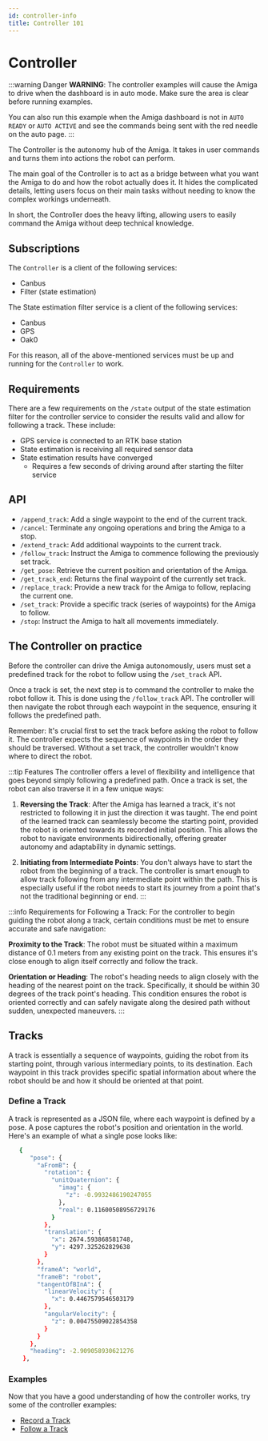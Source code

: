 ```yaml
---
id: controller-info
title: Controller 101
---
```


# Controller

:::warning Danger
**WARNING**: The controller examples will cause the Amiga to drive when the dashboard is in auto mode.
Make sure the area is clear before running examples.

You can also run this example when the Amiga dashboard is not in `AUTO READY` or `AUTO ACTIVE`
and see the commands being sent with the red needle on the auto page.
:::

The Controller is the autonomy hub of the Amiga.
It takes in user commands and turns them into actions the robot can perform.

The main goal of the Controller is to act as a bridge between what you want the Amiga to
do and how the robot actually does it. It hides the complicated details, letting users focus
on their main tasks without needing to know the complex workings underneath.

In short, the Controller does the heavy lifting, allowing users to easily command the Amiga without
deep technical knowledge.

## Subscriptions

The `Controller` is a client of the following services:

- Canbus
- Filter (state estimation)

The State estimation filter service is a client of the following services:

- Canbus
- GPS
- Oak0

For this reason, all of the above-mentioned services must be up and running for the `Controller`
to work.

## Requirements

There are a few requirements on the `/state` output of the state estimation filter
for the controller service to consider the results valid and allow for following a track.
These include:

- GPS service is connected to an RTK base station
- State estimation is receiving all required sensor data
- State estimation results have converged
  - Requires a few seconds of driving around after starting the filter service

## API

- `/append_track`: Add a single waypoint to the end of the current track.
- `/cancel`: Terminate any ongoing operations and bring the Amiga to a stop.
- `/extend_track`: Add additional waypoints to the current track.
- `/follow_track`: Instruct the Amiga to commence following the previously set track.
- `/get_pose`: Retrieve the current position and orientation of the Amiga.
- `/get_track_end`: Returns the final waypoint of the currently set track.
- `/replace_track`: Provide a new track for the Amiga to follow, replacing the current one.
- `/set_track`: Provide a specific track (series of waypoints) for the Amiga to follow.
- `/stop`: Instruct the Amiga to halt all movements immediately.

## The Controller on practice

Before the controller can drive the Amiga autonomously, users must set a predefined track
for the robot to follow using the `/set_track` API.

Once a track is set, the next step is to command the controller to make the robot follow it.
This is done using the `/follow_track` API.
The controller will then navigate the robot through each waypoint in the sequence, ensuring it follows
the predefined path.

Remember: It's crucial first to set the track before asking the robot to follow it.
The controller expects the sequence of waypoints in the order they should be traversed.
Without a set track, the controller wouldn't know where to direct the robot.

:::tip Features
The controller offers a level of flexibility and intelligence that goes beyond simply following
a predefined path.
Once a track is set, the robot can also traverse it in a few unique ways:

1. **Reversing the Track**:
After the Amiga has learned a track, it's not restricted to following it in just the direction
it was taught.
The end point of the learned track can seamlessly become the starting point, provided the robot is
oriented towards its recorded initial position.
This allows the robot to navigate environments bidirectionally, offering greater autonomy and
adaptability in dynamic settings.

2. **Initiating from Intermediate Points**:
You don't always have to start the robot from the beginning of a track.
The controller is smart enough to allow track following from any intermediate point within the path.
This is especially useful if the robot needs to start its journey from a point that's not the
traditional beginning or end.
:::

:::info Requirements for Following a Track:
For the controller to begin guiding the robot along a track, certain conditions must be met to
ensure accurate and safe navigation:

**Proximity to the Track**: The robot must be situated within a maximum distance of 0.1 meters from
any existing point on the track.
This ensures it's close enough to align itself correctly and follow the track.

**Orientation or Heading**: The robot's heading needs to align closely with the heading of the nearest
point on the track.
Specifically, it should be within 30 degrees of the track point's heading.
This condition ensures the robot is oriented correctly and can safely navigate along the desired
path without sudden, unexpected maneuvers.
:::

## Tracks

A track is essentially a sequence of waypoints, guiding the robot from its starting point,
through various intermediary points, to its destination.
Each waypoint in this track provides specific spatial information about where the robot should
be and how it should be oriented at that point.

### Define a Track

A track is represented as a JSON file, where each waypoint is defined by a pose.
A pose captures the robot's position and orientation in the world.
Here's an example of what a single pose looks like:

```bash
   {
      "pose": {
        "aFromB": {
          "rotation": {
            "unitQuaternion": {
              "imag": {
                "z": -0.9932486190247055
              },
              "real": 0.11600508956729176
            }
          },
          "translation": {
            "x": 2674.593868581748,
            "y": 4297.325262829638
          }
        },
        "frameA": "world",
        "frameB": "robot",
        "tangentOfBInA": {
          "linearVelocity": {
            "x": 0.4467579546503179
          },
          "angularVelocity": {
            "z": 0.00475509022854358
          }
        }
      },
      "heading": -2.909058930621276
    },
```

### Examples

Now that you have a good understanding of how the controller works, try some of the
controller examples:

- [Record a Track](/docs/examples/record_track)
- [Follow a Track](/docs/examples/controller_track)
